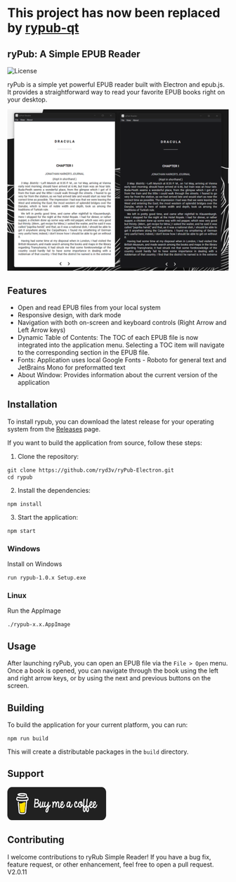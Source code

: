 # This project has now been replaced by [rypub-qt](https://github.com/ryd3v/rypub-qt)
 
 ## ryPub: A Simple EPUB Reader

![License](https://img.shields.io/badge/license-MIT-blue.svg)

ryPub is a simple yet powerful EPUB reader built with Electron and epub.js. It provides a straightforward way to read
your favorite EPUB books right on your desktop.

![ALT](https://github.com/ryd3v/ryPub-Electron/blob/main/Screenshot.png)


## Features

- Open and read EPUB files from your local system
- Responsive design, with dark mode
- Navigation with both on-screen and keyboard controls (Right Arrow and Left Arrow keys)
- Dynamic Table of Contents: The TOC of each EPUB file is now integrated into the application menu. Selecting a
  TOC item will navigate to the corresponding section in the EPUB file.
- Fonts: Application uses local Google Fonts - Roboto for general text and JetBrains Mono for preformatted text
- About Window: Provides information about the current version of the application

## Installation

To install rypub, you can download the latest release for your operating system from
the [Releases](https://github.com/ryd3v/ryPub-Electron/releases) page.

If you want to build the application from source, follow these steps:

1. Clone the repository:

```
git clone https://github.com/ryd3v/ryPub-Electron.git
cd rypub
```

2. Install the dependencies:

```
npm install
```

3. Start the application:

```
npm start
```

### Windows

Install on Windows

```
run rypub-1.0.x Setup.exe
```

### Linux

Run the AppImage

```
./rypub-x.x.AppImage
```

## Usage

After launching ryPub, you can open an EPUB file via the `File > Open` menu. Once a book is opened, you can navigate
through the book using the left and right arrow keys, or by using the next and previous buttons on the screen.

## Building

To build the application for your current platform, you can run:

```
npm run build
```

This will create a distributable packages in the `build` directory.

## Support

<a href="https://www.buymeacoffee.com/ryd3v" target="_blank">
  <img src="https://github.com/ryd3v/ryPub-Electron/blob/main/black-button.png" alt="Alt text" width="225" height="75">
</a>

## Contributing

I welcome contributions to ryRub Simple Reader! If you have a bug fix, feature request, or other enhancement, feel free
to open a
pull request. V2.0.11
